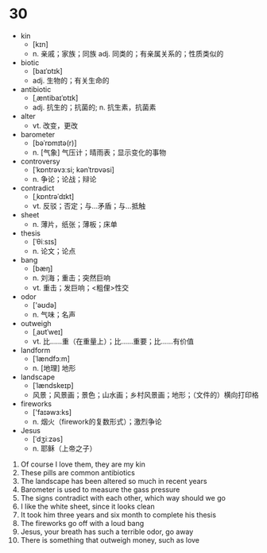 # 30

- kin
   - [kɪn]
   - n. 亲戚；家族；同族  adj. 同类的；有亲属关系的；性质类似的
- biotic
  - [baɪˈɒtɪk] 
  - adj. 生物的；有关生命的
- antibiotic
  - [ˌæntibaɪˈɒtɪk]
  - adj. 抗生的；抗菌的; n. 抗生素，抗菌素
- alter
  - vt. 改变，更改
- barometer
  - [bəˈrɒmɪtə(r)]
  - n. [气象] 气压计；晴雨表；显示变化的事物
- controversy
  - [ˈkɒntrəvɜːsi; kənˈtrɒvəsi]
  - n. 争论；论战；辩论
- contradict
  - [ˌkɒntrəˈdɪkt]
  - vt. 反驳；否定；与…矛盾；与…抵触
- sheet
  - n. 薄片，纸张；薄板；床单
- thesis
  - [ˈθiːsɪs]
  - n. 论文；论点
- bang
  - [bæŋ]
  - n. 刘海；重击；突然巨响
  - vt. 重击；发巨响；<粗俚>性交
- odor
  - ['əʊdə]
  - n. 气味；名声
- outweigh
  - [ˌaʊtˈweɪ]
  - vt. 比……重（在重量上）；比……重要；比……有价值
- landform
  - [ˈlændfɔːm]
  - n. [地理] 地形
- landscape 
  - [ˈlændskeɪp]
  -  风景；风景画；景色；山水画；乡村风景画；地形；（文件的）横向打印格
- fireworks
  - ['faɪəwɜ:ks]
  - n. 烟火（firework的复数形式）；激烈争论
- Jesus
  - [ˈdʒiːzəs]
  - n. 耶稣（上帝之子）

1. Of course I love them, they are my kin 
2. These pills are common antibiotics
3. The landscape has been altered so much in recent years
4. Barometer is used to measure the gass pressure
5. The signs contradict with each other, which way should we go
6. I like the white sheet, since it looks clean
7. It took him three years and six month to complete his thesis
8. The fireworks go off with a loud bang
9. Jesus, your breath has such a terrible odor, go away
10. There is something that outweigh money, such as love
